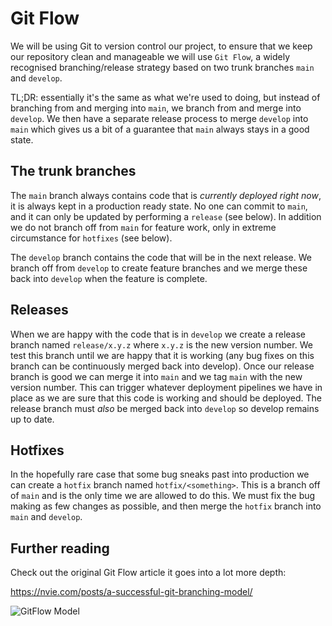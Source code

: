 # Git Flow

We will be using Git to version control our project, to ensure that we
keep our repository clean and manageable we will use `Git Flow`, a
widely recognised branching/release strategy based on two trunk
branches `main` and `develop`.

TL;DR: essentially it's the same as what we're used to doing, but
instead of branching from and merging into `main`, we branch from and
merge into `develop`. We then have a separate release process to merge
`develop` into `main` which gives us a bit of a guarantee that `main`
always stays in a good state.

## The trunk branches

The `main` branch always contains code that is _currently deployed
right now_, it is always kept in a production ready state. No one can
commit to `main`, and it can only be updated by performing a `release`
(see below). In addition we do not branch off from `main` for feature
work, only in extreme circumstance for `hotfixes` (see below).

The `develop` branch contains the code that will be in the next
release. We branch off from `develop` to create feature branches and
we merge these back into `develop` when the feature is complete.

## Releases

When we are happy with the code that is in `develop` we create a
release branch named `release/x.y.z` where `x.y.z` is the new version
number. We test this branch until we are happy that it is working (any
bug fixes on this branch can be continuously merged back into
develop). Once our release branch is good we can merge it into `main`
and we tag `main` with the new version number. This can trigger
whatever deployment pipelines we have in place as we are sure that
this code is working and should be deployed. The release branch must
_also_ be merged back into `develop` so develop remains up to date.

## Hotfixes

In the hopefully rare case that some bug sneaks past into production
we can create a `hotfix` branch named `hotfix/<something>`. This is a
branch off of `main` and is the only time we are allowed to do
this. We must fix the bug making as few changes as possible, and then
merge the `hotfix` branch into `main` and `develop`.

## Further reading

Check out the original Git Flow article it goes into a lot more depth:

https://nvie.com/posts/a-successful-git-branching-model/

![GitFlow Model](https://nvie.com/img/git-model@2x.png)
